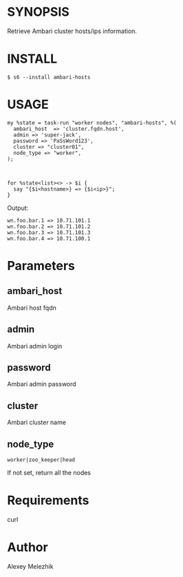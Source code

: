 # SYNOPSIS

Retrieve Ambari cluster hosts/ips information.

# INSTALL

    $ s6 --install ambari-hosts

# USAGE

    my %state = task-run "worker nodes", "ambari-hosts", %(
      ambari_host  => 'cluster.fqdn.host',
      admin => 'super-jack',
      password => 'PaSsWord123',
      cluster => "cluster01",
      node_type => "worker",
    );



    for %state<list><> -> $i {
      say "{$i<hostname>} => {$i<ip>}";
    }

Output:

    wn.foo.bar.1 => 10.71.101.1
    wn.foo.bar.2 => 10.71.101.2
    wn.foo.bar.3 => 10.71.101.3
    wn.foo.bar.4 => 10.71.100.1


# Parameters

## ambari_host

Ambari host fqdn

## admin

Ambari admin login

## password

Ambari admin password

## cluster

Ambari cluster name

## node_type

    worker|zoo_keeper|head

If not set, return all the nodes

# Requirements

curl

# Author

Alexey Melezhik

